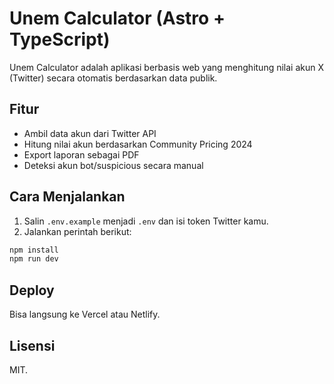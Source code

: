 # Unem Calculator (Astro + TypeScript)

Unem Calculator adalah aplikasi berbasis web yang menghitung nilai akun X (Twitter) secara otomatis berdasarkan data publik.

## Fitur
- Ambil data akun dari Twitter API
- Hitung nilai akun berdasarkan Community Pricing 2024
- Export laporan sebagai PDF
- Deteksi akun bot/suspicious secara manual

## Cara Menjalankan
1. Salin `.env.example` menjadi `.env` dan isi token Twitter kamu.
2. Jalankan perintah berikut:
```bash
npm install
npm run dev
```

## Deploy
Bisa langsung ke Vercel atau Netlify.

## Lisensi
MIT.